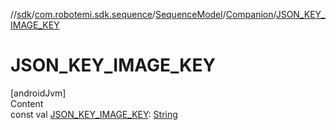 //[sdk](../../../../index.md)/[com.robotemi.sdk.sequence](../../index.md)/[SequenceModel](../index.md)/[Companion](index.md)/[JSON_KEY_IMAGE_KEY](-j-s-o-n_-k-e-y_-i-m-a-g-e_-k-e-y.md)



# JSON_KEY_IMAGE_KEY  
[androidJvm]  
Content  
const val [JSON_KEY_IMAGE_KEY](-j-s-o-n_-k-e-y_-i-m-a-g-e_-k-e-y.md): [String](https://kotlinlang.org/api/latest/jvm/stdlib/kotlin/-string/index.html)  



